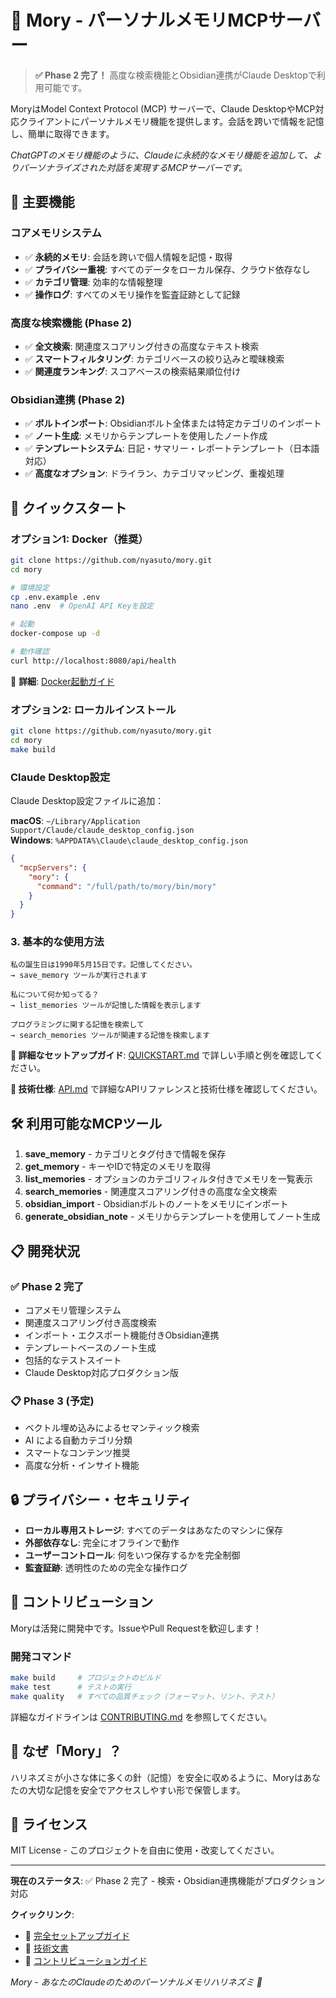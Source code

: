 # 🦔 Mory - パーソナルメモリMCPサーバー

> **✅ Phase 2 完了！** 高度な検索機能とObsidian連携がClaude Desktopで利用可能です。

MoryはModel Context Protocol (MCP) サーバーで、Claude DesktopやMCP対応クライアントにパーソナルメモリ機能を提供します。会話を跨いで情報を記憶し、簡単に取得できます。

*ChatGPTのメモリ機能のように、Claudeに永続的なメモリ機能を追加して、よりパーソナライズされた対話を実現するMCPサーバーです。*

## 🎯 主要機能

### コアメモリシステム
- ✅ **永続的メモリ**: 会話を跨いで個人情報を記憶・取得
- ✅ **プライバシー重視**: すべてのデータをローカル保存、クラウド依存なし
- ✅ **カテゴリ管理**: 効率的な情報整理
- ✅ **操作ログ**: すべてのメモリ操作を監査証跡として記録

### 高度な検索機能 (Phase 2)
- ✅ **全文検索**: 関連度スコアリング付きの高度なテキスト検索
- ✅ **スマートフィルタリング**: カテゴリベースの絞り込みと曖昧検索
- ✅ **関連度ランキング**: スコアベースの検索結果順位付け

### Obsidian連携 (Phase 2)
- ✅ **ボルトインポート**: Obsidianボルト全体または特定カテゴリのインポート
- ✅ **ノート生成**: メモリからテンプレートを使用したノート作成
- ✅ **テンプレートシステム**: 日記・サマリー・レポートテンプレート（日本語対応）
- ✅ **高度なオプション**: ドライラン、カテゴリマッピング、重複処理

## 🚀 クイックスタート

### オプション1: Docker（推奨）

```bash
git clone https://github.com/nyasuto/mory.git
cd mory

# 環境設定
cp .env.example .env
nano .env  # OpenAI API Keyを設定

# 起動
docker-compose up -d

# 動作確認
curl http://localhost:8080/api/health
```

📖 **詳細**: [Docker起動ガイド](./DOCKER.md)

### オプション2: ローカルインストール

```bash
git clone https://github.com/nyasuto/mory.git
cd mory
make build
```

### Claude Desktop設定
Claude Desktop設定ファイルに追加：

**macOS**: `~/Library/Application Support/Claude/claude_desktop_config.json`  
**Windows**: `%APPDATA%\Claude\claude_desktop_config.json`

```json
{
  "mcpServers": {
    "mory": {
      "command": "/full/path/to/mory/bin/mory"
    }
  }
}
```

### 3. 基本的な使用方法
```
私の誕生日は1990年5月15日です。記憶してください。
→ save_memory ツールが実行されます

私について何か知ってる？
→ list_memories ツールが記憶した情報を表示します

プログラミングに関する記憶を検索して
→ search_memories ツールが関連する記憶を検索します
```

**📖 詳細なセットアップガイド**: [QUICKSTART.md](./docs/QUICKSTART.md) で詳しい手順と例を確認してください。

**🔧 技術仕様**: [API.md](./docs/API.md) で詳細なAPIリファレンスと技術仕様を確認してください。

## 🛠️ 利用可能なMCPツール

1. **save_memory** - カテゴリとタグ付きで情報を保存
2. **get_memory** - キーやIDで特定のメモリを取得
3. **list_memories** - オプションのカテゴリフィルタ付きでメモリを一覧表示
4. **search_memories** - 関連度スコアリング付きの高度な全文検索
5. **obsidian_import** - Obsidianボルトのノートをメモリにインポート
6. **generate_obsidian_note** - メモリからテンプレートを使用してノート生成

## 📋 開発状況

### ✅ Phase 2 完了
- コアメモリ管理システム
- 関連度スコアリング付き高度検索
- インポート・エクスポート機能付きObsidian連携
- テンプレートベースのノート生成
- 包括的なテストスイート
- Claude Desktop対応プロダクション版

### 📋 Phase 3 (予定)
- ベクトル埋め込みによるセマンティック検索
- AI による自動カテゴリ分類
- スマートなコンテンツ推奨
- 高度な分析・インサイト機能

## 🔒 プライバシー・セキュリティ

- **ローカル専用ストレージ**: すべてのデータはあなたのマシンに保存
- **外部依存なし**: 完全にオフラインで動作
- **ユーザーコントロール**: 何をいつ保存するかを完全制御
- **監査証跡**: 透明性のための完全な操作ログ

## 🤝 コントリビューション

Moryは活発に開発中です。IssueやPull Requestを歓迎します！

### 開発コマンド
```bash
make build     # プロジェクトのビルド
make test      # テストの実行
make quality   # すべての品質チェック（フォーマット、リント、テスト）
```

詳細なガイドラインは [CONTRIBUTING.md](./CONTRIBUTING.md) を参照してください。

## 🦔 なぜ「Mory」？

ハリネズミが小さな体に多くの針（記憶）を安全に収めるように、Moryはあなたの大切な記憶を安全でアクセスしやすい形で保管します。

## 📄 ライセンス

MIT License - このプロジェクトを自由に使用・改変してください。

---

**現在のステータス**: ✅ Phase 2 完了 - 検索・Obsidian連携機能がプロダクション対応

**クイックリンク**:
- 📖 [完全セットアップガイド](./docs/QUICKSTART.md)
- 🔧 [技術文書](./docs/API.md)
- 🚀 [コントリビューションガイド](./CONTRIBUTING.md)

*Mory - あなたのClaudeのためのパーソナルメモリハリネズミ 🦔*